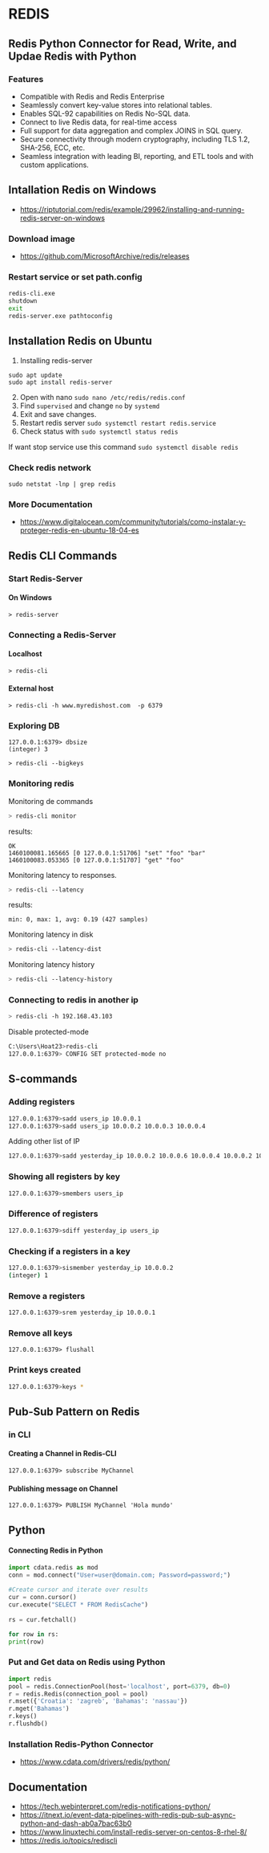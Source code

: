 # REDIS

## Redis Python Connector for Read, Write, and Updae Redis with Python


### Features
- Compatible with Redis and Redis Enterprise
- Seamlessly convert key-value stores into relational tables.
- Enables SQL-92 capabilities on Redis No-SQL data.
- Connect to live Redis data, for real-time access
- Full support for data aggregation and complex JOINS in SQL query.
- Secure connectivity through modern cryptography, including TLS 1.2, SHA-256, ECC, etc.
- Seamless integration with leading BI, reporting, and ETL tools and with custom applications.

## Intallation  Redis on Windows

- https://riptutorial.com/redis/example/29962/installing-and-running-redis-server-on-windows

### Download image

- https://github.com/MicrosoftArchive/redis/releases

### Restart service or set path.config
```bash
redis-cli.exe
shutdown
exit
redis-server.exe pathtoconfig
```

## Installation Redis on Ubuntu
1. Installing redis-server
```
sudo apt update
sudo apt install redis-server
```
2. Open with nano ```sudo nano /etc/redis/redis.conf```
3. Find ```supervised``` and change ```no``` by ```systemd```
4. Exit and save changes.
5. Restart redis server ```sudo systemctl restart redis.service```
6. Check status with ```sudo systemctl status redis```

If want stop service use this command ```sudo systemctl disable redis```

### Check redis network
```
sudo netstat -lnp | grep redis
```

### More Documentation
- https://www.digitalocean.com/community/tutorials/como-instalar-y-proteger-redis-en-ubuntu-18-04-es

## Redis CLI Commands

### Start Redis-Server
#### On Windows
```
> redis-server
```

### Connecting a Redis-Server
#### Localhost
```
> redis-cli
```

#### External host
```
> redis-cli -h www.myredishost.com  -p 6379
```

### Exploring DB
```
127.0.0.1:6379> dbsize
(integer) 3
```

```
> redis-cli --bigkeys
```
### Monitoring redis
Monitoring de commands
```bash
> redis-cli monitor
```
results:
```
OK
1460100081.165665 [0 127.0.0.1:51706] "set" "foo" "bar"
1460100083.053365 [0 127.0.0.1:51707] "get" "foo"
```

Monitoring latency to responses.
```bash
> redis-cli --latency
```
results:
```
min: 0, max: 1, avg: 0.19 (427 samples)
```

Monitoring latency in disk
```bash
> redis-cli --latency-dist
``` 

Monitoring latency history
```bash
> redis-cli --latency-history
```
### Connecting to redis in another ip
```bash
> redis-cli -h 192.168.43.103
```
Disable protected-mode
```bash
C:\Users\Hoat23>redis-cli
127.0.0.1:6379> CONFIG SET protected-mode no
```
## S-commands

### Adding registers
```bash
127.0.0.1:6379>sadd users_ip 10.0.0.1
127.0.0.1:6379>sadd users_ip 10.0.0.2 10.0.0.3 10.0.0.4
```
Adding other list of IP
```bash
127.0.0.1:6379>sadd yesterday_ip 10.0.0.2 10.0.0.6 10.0.0.4 10.0.0.2 10.0.0.3 10.0.0.4
```
### Showing all registers by key
```bash
127.0.0.1:6379>smembers users_ip
```
### Difference of registers
```bash
127.0.0.1:6379>sdiff yesterday_ip users_ip
```
### Checking if a registers in a key
```bash
127.0.0.1:6379>sismember yesterday_ip 10.0.0.2
(integer) 1
```
### Remove a registers
```bash
127.0.0.1:6379>srem yesterday_ip 10.0.0.1
```
### Remove all keys
```
127.0.0.1:6379> flushall
```
### Print keys created
```bash
127.0.0.1:6379>keys *
```
## Pub-Sub Pattern on Redis
### in CLI

#### Creating a Channel in Redis-CLI
```
127.0.0.1:6379> subscribe MyChannel
```
#### Publishing message on Channel
```
127.0.0.1:6379> PUBLISH MyChannel 'Hola mundo'
```
## Python

#### Connecting Redis in Python
```python
import cdata.redis as mod
conn = mod.connect("User=user@domain.com; Password=password;")
 
#Create cursor and iterate over results
cur = conn.cursor()
cur.execute("SELECT * FROM RedisCache")
 
rs = cur.fetchall()

for row in rs:
print(row)
```

### Put and Get data on Redis using Python
```python
import redis
pool = redis.ConnectionPool(host='localhost', port=6379, db=0)
r = redis.Redis(connection_pool = pool)
r.mset({'Croatia': 'zagreb', 'Bahamas': 'nassau'})
r.mget('Bahamas')
r.keys()
r.flushdb()
```

### Installation Redis-Python Connector 
- https://www.cdata.com/drivers/redis/python/

## Documentation

- https://tech.webinterpret.com/redis-notifications-python/
- https://itnext.io/event-data-pipelines-with-redis-pub-sub-async-python-and-dash-ab0a7bac63b0
- https://www.linuxtechi.com/install-redis-server-on-centos-8-rhel-8/
- https://redis.io/topics/rediscli
